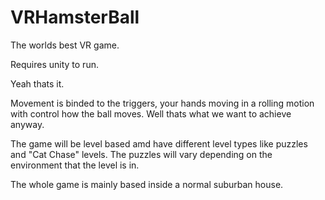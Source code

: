 # VRHamsterBall
The worlds best VR game.


Requires unity to run.


Yeah thats it.


Movement is binded to the triggers, your hands moving in a rolling motion with control how the ball moves. Well thats what we want to achieve anyway.


The game will be level based amd have different level types like puzzles and "Cat Chase" levels. The puzzles will vary depending on the environment that the level is in.


The whole game is mainly based inside a normal suburban house.
